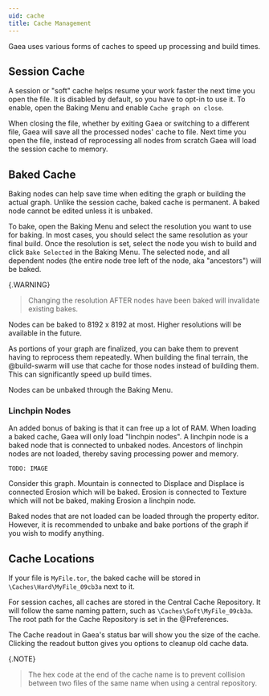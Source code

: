 ```yaml
---
uid: cache
title: Cache Management
---
```


Gaea uses various forms of caches to speed up processing and build times.

## Session Cache

A session or "soft" cache helps resume your work faster the next time you open the file. It is disabled by default, so you have to opt-in to use it. To enable, open the Baking Menu and enable `Cache graph on close`.

When closing the file, whether by exiting Gaea or switching to a different file, Gaea will save all the processed nodes' cache to file. Next time you open the file, instead of reprocessing all nodes from scratch Gaea will load the session cache to memory.

## Baked Cache

Baking nodes can help save time when editing the graph or building the actual graph. Unlike the session cache, baked cache is permanent. A baked node cannot be edited unless it is unbaked.

To bake, open the Baking Menu and select the resolution you want to use for baking. In most cases, you should select the same resolution as your final build. Once the resolution is set, select the node you wish to build and click `Bake Selected` in the Baking Menu. The selected node, and all dependent nodes (the entire node tree left of the node, aka "ancestors") will be baked.

{.WARNING}
> Changing the resolution AFTER nodes have been baked will invalidate existing bakes.

Nodes can be baked to 8192 x 8192 at most. Higher resolutions will be available in the future.

As portions of your graph are finalized, you can bake them to prevent having to reprocess them repeatedly. When building the final terrain, the @build-swarm will use that cache for those nodes instead of building them. This can significantly speed up build times.

Nodes can be unbaked through the Baking Menu.

### Linchpin Nodes

An added bonus of baking is that it can free up a lot of RAM. When loading a baked cache, Gaea will only load "linchpin nodes". A linchpin node is a baked node that is connected to unbaked nodes. Ancestors of linchpin nodes are not loaded, thereby saving processing power and memory.

`TODO: IMAGE`

Consider this graph. Mountain is connected to Displace and Displace is connected Erosion which will be baked. Erosion is connected to Texture which will not be baked, making Erosion a linchpin node.

Baked nodes that are not loaded can be loaded through the property editor. However, it is recommended to unbake and bake portions of the graph if you wish to modify anything.



## Cache Locations

If your file is `MyFile.tor`, the baked cache will be stored in `\Caches\Hard\MyFile_09cb3a` next to it.

For session caches, all caches are stored in the Central Cache Repository. It will follow the same naming pattern, such as `\Caches\Soft\MyFile_09cb3a`. The root path for the Cache Repository is set in the @Preferences.

The Cache readout in Gaea's status bar will show you the size of the cache. Clicking the readout button gives you options to cleanup old cache data.

{.NOTE}
> The hex code at the end of the cache name is to prevent collision between two files of the same name when using a central repository.